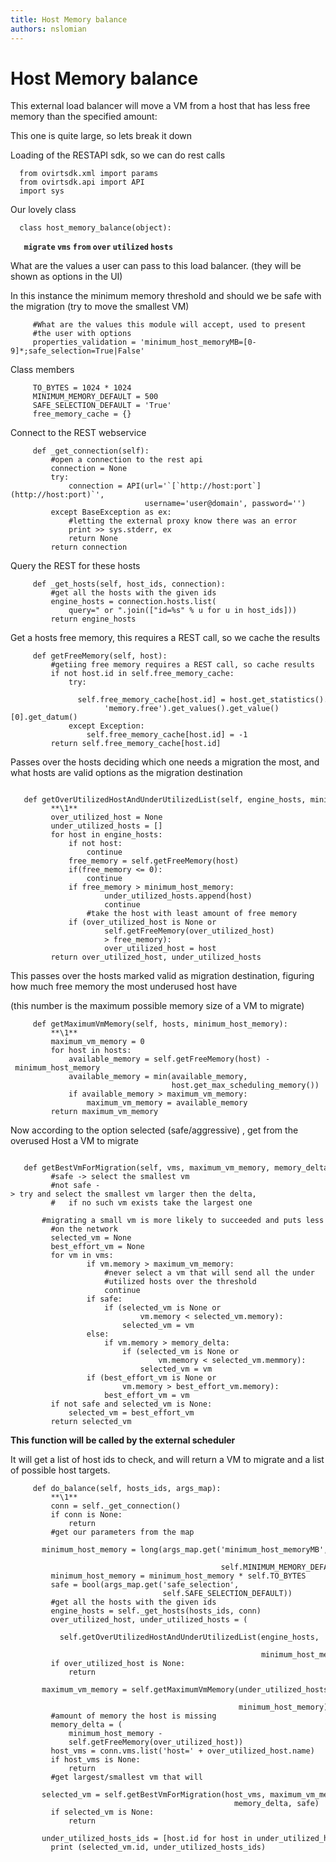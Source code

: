 ```yaml
---
title: Host Memory balance
authors: nslomian
---
```


# Host Memory balance

This external load balancer will move a VM from a host that has less free memory than the specified amount:

This one is quite large, so lets break it down

Loading of the RESTAPI sdk, so we can do rest calls

      from ovirtsdk.xml import params
      from ovirtsdk.api import API
      import sys

Our lovely class

      class host_memory_balance(object):
`   `**`migrate` `vms` `from` `over` `utilized` `hosts`**

What are the values a user can pass to this load balancer. (they will be shown as options in the UI)

In this instance the minimum memory threshold and should we be safe with the migration (try to move the smallest VM)

         #What are the values this module will accept, used to present
         #the user with options
         properties_validation = 'minimum_host_memoryMB=[0-9]*;safe_selection=True|False'

Class members

         TO_BYTES = 1024 * 1024
         MINIMUM_MEMORY_DEFAULT = 500
         SAFE_SELECTION_DEFAULT = 'True'
         free_memory_cache = {}

Connect to the REST webservice

         def _get_connection(self):
             #open a connection to the rest api
             connection = None
             try:
                 connection = API(url='`[`http://host:port`](http://host:port)`',
                                  username='user@domain', password='')
             except BaseException as ex:
                 #letting the external proxy know there was an error
                 print >> sys.stderr, ex
                 return None
             return connection

Query the REST for these hosts

         def _get_hosts(self, host_ids, connection):
             #get all the hosts with the given ids
             engine_hosts = connection.hosts.list(
                 query=" or ".join(["id=%s" % u for u in host_ids]))
             return engine_hosts

Get a hosts free memory, this requires a REST call, so we cache the results

         def getFreeMemory(self, host):
             #getiing free memory requires a REST call, so cache results
             if not host.id in self.free_memory_cache:
                 try:
                     self.free_memory_cache[host.id] = host.get_statistics().get(
                         'memory.free').get_values().get_value()[0].get_datum()
                 except Exception:
                     self.free_memory_cache[host.id] = -1
             return self.free_memory_cache[host.id]

Passes over the hosts deciding which one needs a migration the most, and what hosts are valid options as the migration destination

         def getOverUtilizedHostAndUnderUtilizedList(self, engine_hosts, minimum_host_memory):
             **\1**
             over_utilized_host = None
             under_utilized_hosts = []
             for host in engine_hosts:
                 if not host:
                     continue
                 free_memory = self.getFreeMemory(host)
                 if(free_memory <= 0):
                     continue
                 if free_memory > minimum_host_memory:
                         under_utilized_hosts.append(host)
                         continue
                     #take the host with least amount of free memory
                 if (over_utilized_host is None or
                         self.getFreeMemory(over_utilized_host)
                         > free_memory):
                         over_utilized_host = host
             return over_utilized_host, under_utilized_hosts

This passes over the hosts marked valid as migration destination, figuring how much free memory the most underused host have

(this number is the maximum possible memory size of a VM to migrate)

         def getMaximumVmMemory(self, hosts, minimum_host_memory):
             **\1**
             maximum_vm_memory = 0
             for host in hosts:
                 available_memory = self.getFreeMemory(host) - minimum_host_memory
                 available_memory = min(available_memory,
                                        host.get_max_scheduling_memory())
                 if available_memory > maximum_vm_memory:
                     maximum_vm_memory = available_memory
             return maximum_vm_memory

Now according to the option selected (safe/aggressive) , get from the overused Host a VM to migrate

         def getBestVmForMigration(self, vms, maximum_vm_memory, memory_delta, safe):
             #safe -> select the smallest vm
             #not safe -> try and select the smallest vm larger then the delta,
             #   if no such vm exists take the largest one
             #migrating a small vm is more likely to succeeded and puts less strain
             #on the network
             selected_vm = None
             best_effort_vm = None
             for vm in vms:
                     if vm.memory > maximum_vm_memory:
                         #never select a vm that will send all the under
                         #utilized hosts over the threshold
                         continue
                     if safe:
                         if (selected_vm is None or
                                 vm.memory < selected_vm.memory):
                             selected_vm = vm
                     else:
                         if vm.memory > memory_delta:
                             if (selected_vm is None or
                                     vm.memory < selected_vm.memmory):
                                 selected_vm = vm
                     if (best_effort_vm is None or
                             vm.memory > best_effort_vm.memory):
                         best_effort_vm = vm
             if not safe and selected_vm is None:
                 selected_vm = best_effort_vm
             return selected_vm

**This function will be called by the external scheduler**

It will get a list of host ids to check, and will return a VM to migrate and a list of possible host targets.

         def do_balance(self, hosts_ids, args_map): 
             **\1**
             conn = self._get_connection()
             if conn is None:
                 return
             #get our parameters from the map
             minimum_host_memory = long(args_map.get('minimum_host_memoryMB',
                                                     self.MINIMUM_MEMORY_DEFAULT))
             minimum_host_memory = minimum_host_memory * self.TO_BYTES
             safe = bool(args_map.get('safe_selection',
                                      self.SAFE_SELECTION_DEFAULT))
             #get all the hosts with the given ids
             engine_hosts = self._get_hosts(hosts_ids, conn)
             over_utilized_host, under_utilized_hosts = (
                 self.getOverUtilizedHostAndUnderUtilizedList(engine_hosts,
                                                              minimum_host_memory))
             if over_utilized_host is None:
                 return
             maximum_vm_memory = self.getMaximumVmMemory(under_utilized_hosts,
                                                         minimum_host_memory)
             #amount of memory the host is missing
             memory_delta = (
                 minimum_host_memory -
                 self.getFreeMemory(over_utilized_host))
             host_vms = conn.vms.list('host=' + over_utilized_host.name)
             if host_vms is None:
                 return
             #get largest/smallest vm that will
             selected_vm = self.getBestVmForMigration(host_vms, maximum_vm_memory,
                                                      memory_delta, safe)
             if selected_vm is None:
                 return
             under_utilized_hosts_ids = [host.id for host in under_utilized_hosts]
             print (selected_vm.id, under_utilized_hosts_ids)
